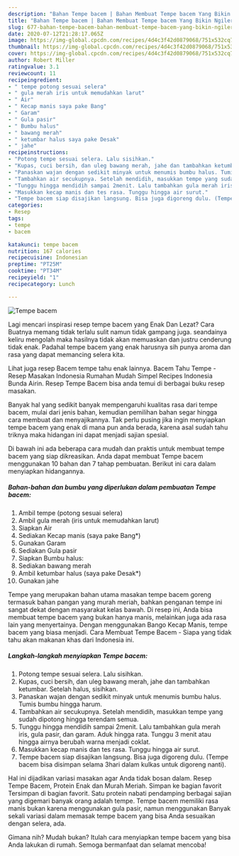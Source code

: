 ```yaml
---
description: "Bahan Tempe bacem | Bahan Membuat Tempe bacem Yang Bikin Ngiler"
title: "Bahan Tempe bacem | Bahan Membuat Tempe bacem Yang Bikin Ngiler"
slug: 677-bahan-tempe-bacem-bahan-membuat-tempe-bacem-yang-bikin-ngiler
date: 2020-07-12T21:28:17.065Z
image: https://img-global.cpcdn.com/recipes/4d4c3f42d0879068/751x532cq70/tempe-bacem-foto-resep-utama.jpg
thumbnail: https://img-global.cpcdn.com/recipes/4d4c3f42d0879068/751x532cq70/tempe-bacem-foto-resep-utama.jpg
cover: https://img-global.cpcdn.com/recipes/4d4c3f42d0879068/751x532cq70/tempe-bacem-foto-resep-utama.jpg
author: Robert Miller
ratingvalue: 3.1
reviewcount: 11
recipeingredient:
- " tempe potong sesuai selera"
- " gula merah iris untuk memudahkan larut"
- " Air"
- " Kecap manis saya pake Bang"
- " Garam"
- " Gula pasir"
- " Bumbu halus"
- " bawang merah"
- " ketumbar halus saya pake Desak"
- " jahe"
recipeinstructions:
- "Potong tempe sesuai selera. Lalu sisihkan."
- "Kupas, cuci bersih, dan uleg bawang merah, jahe dan tambahkan ketumbar. Setelah halus, sisihkan."
- "Panaskan wajan dengan sedikit minyak untuk menumis bumbu halus. Tumis bumbu hingga harum."
- "Tambahkan air secukupnya. Setelah mendidih, masukkan tempe yang sudah dipotong hingga terendam semua."
- "Tunggu hingga mendidih sampai 2menit. Lalu tambahkan gula merah iris, gula pasir, dan garam. Aduk hingga rata. Tunggu 3 menit atau hingga airnya berubah warna menjadi coklat."
- "Masukkan kecap manis dan tes rasa. Tunggu hingga air surut."
- "Tempe bacem siap disajikan langsung. Bisa juga digoreng dulu. (Tempe bacem bisa disimpan selama 3hari dalam kulkas untuk digoreng nanti)."
categories:
- Resep
tags:
- tempe
- bacem

katakunci: tempe bacem 
nutrition: 167 calories
recipecuisine: Indonesian
preptime: "PT25M"
cooktime: "PT34M"
recipeyield: "1"
recipecategory: Lunch

---
```



![Tempe bacem](https://img-global.cpcdn.com/recipes/4d4c3f42d0879068/751x532cq70/tempe-bacem-foto-resep-utama.jpg)

Lagi mencari inspirasi resep tempe bacem yang Enak Dan Lezat? Cara Buatnya memang tidak terlalu sulit namun tidak gampang juga. seandainya keliru mengolah maka hasilnya tidak akan memuaskan dan justru cenderung tidak enak. Padahal tempe bacem yang enak harusnya sih punya aroma dan rasa yang dapat memancing selera kita.

Lihat juga resep Bacem tempe tahu enak lainnya. Bacem Tahu Tempe - Resep Masakan Indonesia Rumahan Mudah Simpel Recipes Indonesia Bunda Airin. Resep Tempe Bacem bisa anda temui di berbagai buku resep masakan.

Banyak hal yang sedikit banyak mempengaruhi kualitas rasa dari tempe bacem, mulai dari jenis bahan, kemudian pemilihan bahan segar hingga cara membuat dan menyajikannya. Tak perlu pusing jika ingin menyiapkan tempe bacem yang enak di mana pun anda berada, karena asal sudah tahu triknya maka hidangan ini dapat menjadi sajian spesial.


Di bawah ini ada beberapa cara mudah dan praktis untuk membuat tempe bacem yang siap dikreasikan. Anda dapat membuat Tempe bacem menggunakan 10 bahan dan 7 tahap pembuatan. Berikut ini cara dalam menyiapkan hidangannya.

<!--inarticleads1-->

##### Bahan-bahan dan bumbu yang diperlukan dalam pembuatan Tempe bacem:

1. Ambil  tempe (potong sesuai selera)
1. Ambil  gula merah (iris untuk memudahkan larut)
1. Siapkan  Air
1. Sediakan  Kecap manis (saya pake Bang*)
1. Gunakan  Garam
1. Sediakan  Gula pasir
1. Siapkan  Bumbu halus:
1. Sediakan  bawang merah
1. Ambil  ketumbar halus (saya pake Desak*)
1. Gunakan  jahe


Tempe yang merupakan bahan utama masakan tempe bacem goreng termasuk bahan pangan yang murah meriah, bahkan penganan tempe ini sangat dekat dengan masyarakat kelas bawah. Di resep ini, Anda bisa membuat tempe bacem yang bukan hanya manis, melainkan juga ada rasa lain yang menyertainya. Dengan menggunakan Bango Kecap Manis, tempe bacem yang biasa menjadi. Cara Membuat Tempe Bacem - Siapa yang tidak tahu akan makanan khas dari Indonesia ini. 

<!--inarticleads2-->

##### Langkah-langkah menyiapkan Tempe bacem:

1. Potong tempe sesuai selera. Lalu sisihkan.
1. Kupas, cuci bersih, dan uleg bawang merah, jahe dan tambahkan ketumbar. Setelah halus, sisihkan.
1. Panaskan wajan dengan sedikit minyak untuk menumis bumbu halus. Tumis bumbu hingga harum.
1. Tambahkan air secukupnya. Setelah mendidih, masukkan tempe yang sudah dipotong hingga terendam semua.
1. Tunggu hingga mendidih sampai 2menit. Lalu tambahkan gula merah iris, gula pasir, dan garam. Aduk hingga rata. Tunggu 3 menit atau hingga airnya berubah warna menjadi coklat.
1. Masukkan kecap manis dan tes rasa. Tunggu hingga air surut.
1. Tempe bacem siap disajikan langsung. Bisa juga digoreng dulu. (Tempe bacem bisa disimpan selama 3hari dalam kulkas untuk digoreng nanti).


Hal ini dijadikan variasi masakan agar Anda tidak bosan dalam. Resep Tempe Bacem, Protein Enak dan Murah Meriah. Simpan ke bagian favorit Tersimpan di bagian favorit. Satu protein nabati pendamping berbagai sajian yang digemari banyak orang adalah tempe. Tempe bacem memiliki rasa manis bukan karena menggunakan gula pasir, namun menggunakan Banyak sekali variasi dalam memasak tempe bacem yang bisa Anda sesuaikan dengan selera, ada. 

Gimana nih? Mudah bukan? Itulah cara menyiapkan tempe bacem yang bisa Anda lakukan di rumah. Semoga bermanfaat dan selamat mencoba!
